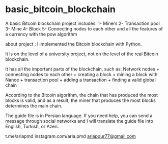 # basic_bitcoin_blockchain
A basic Bitcoin blockchain project includes: 1- Miners 2- Transaction pool 3- Mine 4- Block 5- Connecting nodes to each other and all the features of a currency with the pow algorithm


about project : 
I implemented the Bitcoin blockchain with Python.

It is on the level of a university project, not on the level of the real Bitcoin blockchain.

It has all the important parts of the blockchain, such as:
Network nodes + connecting nodes to each other + creating a block + mining a block with Nance + transaction pool + adding a transaction + finding a valid global chain

According to the Bitcoin algorithm, the chain that has produced the most blocks is valid, and as a result, the miner that produces the most blocks
determines the main chain.

The guide file is in Persian language. If you need help, you can send a message through social networks and I will translate the guide file into
English, Turkish, or Azeri.

t.me/ariapmd
instagram.com/aria.pmd
ariapour77@gmail.com
